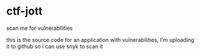 # ctf-jott
scan me for vulnerabilities

this is the source code for an application with vulnerabilities, I'm uploading it to github so I can use snyk to scan it
